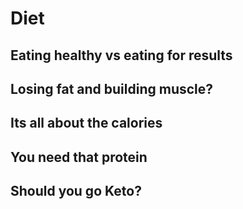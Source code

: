 # Diet

## Eating healthy vs eating for results

## Losing fat and building muscle?

## Its all about the calories

## You need that protein

## Should you go Keto?
